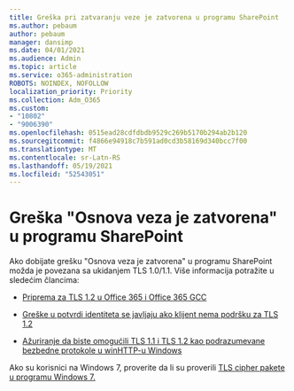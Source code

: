 ```yaml
---
title: Greška pri zatvaranju veze je zatvorena u programu SharePoint
ms.author: pebaum
author: pebaum
manager: dansimp
ms.date: 04/01/2021
ms.audience: Admin
ms.topic: article
ms.service: o365-administration
ROBOTS: NOINDEX, NOFOLLOW
localization_priority: Priority
ms.collection: Adm_O365
ms.custom:
- "10802"
- "9006390"
ms.openlocfilehash: 0515ead28cdfdbdb9529c269b5170b294ab2b120
ms.sourcegitcommit: f4866e94918c7b591ad0cd3b58169d340bcc7f00
ms.translationtype: MT
ms.contentlocale: sr-Latn-RS
ms.lasthandoff: 05/19/2021
ms.locfileid: "52543051"
---
```

# <a name="the-underlying-connection-was-closed-error-in-sharepoint"></a>Greška "Osnova veza je zatvorena" u programu SharePoint

Ako dobijate grešku "Osnova veza je zatvorena" u programu SharePoint možda je povezana sa ukidanjem TLS 1.0/1.1. Više informacija potražite u sledećim člancima:

- [Priprema za TLS 1.2 u Office 365 i Office 365 GCC](/microsoft-365/compliance/prepare-tls-1.2-in-office-365)

- [Greške u potvrdi identiteta se javljaju ako klijent nema podršku za TLS 1.2](https://review.docs.microsoft.com/sharepoint/troubleshoot/administration/authentication-errors-tls12-support)

- [Ažuriranje da biste omogućili TLS 1.1 i TLS 1.2 kao podrazumevane bezbedne protokole u winHTTP-u Windows](https://support.microsoft.com/topic/update-to-enable-tls-1-1-and-tls-1-2-as-default-secure-protocols-in-winhttp-in-windows-c4bd73d2-31d7-761e-0178-11268bb10392)

Ako su korisnici na Windows 7, proverite da li su proverili [TLS cipher pakete u programu Windows 7.](/windows/win32/secauthn/tls-cipher-suites-in-windows-7)